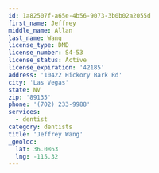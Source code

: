 ```yaml
---
id: 1a82507f-a65e-4b56-9073-3b0b02a2055d
first_name: Jeffrey
middle_name: Allan
last_name: Wang
license_type: DMD
license_number: S4-53
license_status: Active
license_expiration: '42185'
address: '10422 Hickory Bark Rd'
city: 'Las Vegas'
state: NV
zip: '89135'
phone: '(702) 233-9988'
services:
  - dentist
category: dentists
title: 'Jeffrey Wang'
_geoloc:
  lat: 36.0863
  lng: -115.32
---
```

